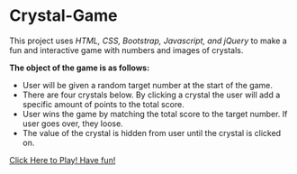# Crystal-Game

This project uses _HTML, CSS, Bootstrap, Javascript, and jQuery_ to make a fun and interactive game with numbers and images of crystals. 

**The object of the game is as follows:**
* User will be given a random target number at the start of the game.
* There are four crystals below. By clicking a crystal the user will add a specific amount of points to the total score.
* User wins the game by matching the total score to the target number. If user goes over, they loose.
* The value of the crystal is hidden from user until the crystal is clicked on. 

[Click Here to Play! Have fun!](https://shimonikeren.github.io/Crystal-Game/)

